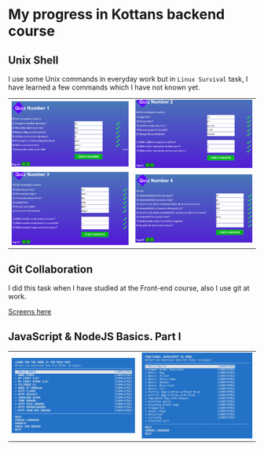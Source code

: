 # My progress in Kottans backend course

## Unix Shell

I use some Unix commands in everyday work but in `Linux Survival` task, I have learned a few commands which I have not known yet.

<table>
  <tr>
    <td> <img src="./images/unix_shell-1.png" alt="Unix_shell"/> </td>
    <td> <img src="./images/unix_shell-2.png" alt="Unix_shell"/> </td>
  </tr>
  <tr>
    <td> <img src="./images/unix_shell-3.png" alt="Unix_shell"/> </td>
    <td> <img src="./images/unix_shell-4.png" alt="Unix_shell"/> </td>
  </tr>
</table>

## Git Collaboration

I did this task when I have studied at the Front-end course, also I use git at work.

[Screens here](https://github.com/vladk96/kottans-frontend#git-collaboration)

## JavaScript & NodeJS Basics. Part I

<table>
  <tr>
    <td> <img src="./images/js_basics1.png" alt="js_basics1"/> </td>
    <td> <img src="./images/js_basics2.png" alt="js_basics2"/> </td>
  </tr>
  <tr>
    <!--<td> <img src="" alt="js_basics1"/> </td>-->
    <!--<td> <img src="" alt="js_basics1"/> </td>-->
  </tr>
</table>
